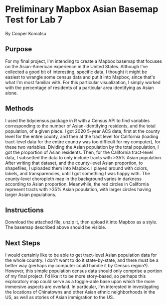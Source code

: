 # Preliminary Mapbox Asian Basemap Test for Lab 7
By Cooper Komatsu

## Purpose
For my final project, I'm intending to create a Mapbox basemap that focuses on the Asian-American experience in the United States. Although I've collected a good bit of interesting, specific data, I thought it might be easiest to wrangle some census data and put it into Mapbox, since that's what I'm most familiar with. For this particular visualization, I simply worked with the percentage of residents of a particular area identifying as Asian alone.

## Methods
I used the tidycensus package in R with a Census API to find variables corresponding to the number of Asian-identifying residents, and the total population, of a given place. I got 2020 5-year ACS data, first at the county level for the entire county, and then at the tract level for California (loading tract-level data for the entire country was too difficult for my computer), for these two variables. Dividing the Asian population by the total population, I got the proportion of Asian residents. Then, for the California tract-level data, I subsetted the data to only include tracts with >35% Asian population. After writing that dataset, and the county-level Asian proportion, to shapefiles, I uploaded them into Mapbox. I played around with colors, labels, and transparencies, until I got something I was happy with. The county-level choropleth map in the background varies in darkness according to Asian proportion. Meanwhile, the red circles in California represent tracts with >35% Asian population, with larger circles having larger Asian populations. 

## Instructions
Download the attached file, unzip it, then upload it into Mapbox as a style. The basemap described above should be visible.

## Next Steps
I would certainly like to be able to get tract-level Asian population data for the whole country. I don't want to do it state-by-state, and there must be a better way (perhaps my computer could handle it by Census region?). However, this simple population census data should only comprise a portion of my final project. I'd like it to be more story-based, so perhaps this exploratory map could serve as a toggle-able base upon which the more immersive aspects are overlaid. In particular, I'm interested in investigating the locations of Chinatowns and other Asian ethnic neighborhoods in the US, as well as stories of Asian immigration to the US.
